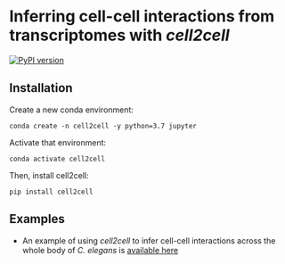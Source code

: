 # Inferring cell-cell interactions from transcriptomes with *cell2cell*
[![PyPI version](https://badge.fury.io/py/cell2cell.svg)](https://pypi.org/project/cell2cell/)


## Installation
Create a new conda environment:
```
conda create -n cell2cell -y python=3.7 jupyter
```

Activate that environment:

```
conda activate cell2cell
```

Then, install cell2cell:
```
pip install cell2cell
```

## Examples

- An example of using *cell2cell* to infer cell-cell interactions across the whole
body of *C. elegans* is [available here](https://github.com/LewisLabUCSD/Celegans-cell2cell)